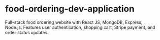 # food-ordering-dev-application
Full-stack food ordering website with React JS, MongoDB, Express, Node.js. Features user authentication, shopping cart, Stripe payment, and order status updates.
